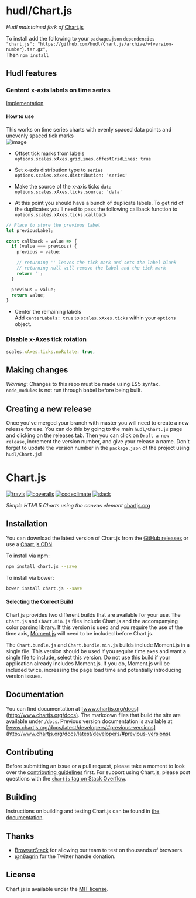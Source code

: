 # hudl/Chart.js
*Hudl maintained fork of* [Chart.js](http://www.chartjs.org)  

To install add the following to your `package.json` `dependencies`  
`"chart.js": "https://github.com/hudl/Chart.js/archive/v{version-number}.tar.gz",`  
Then `npm install`

## Hudl features
### Centerd x-axis labels on time series

[Implementation](https://github.com/hudl/Chart.js/pull/2)

#### How to use
This works on time series charts with evenly spaced data points and unevenly spaced tick marks  
![image](https://user-images.githubusercontent.com/8510089/36158893-0d37224c-10a3-11e8-94cb-247ce3766634.png)

* Offset tick marks from labels  
`options.scales.xAxes.gridLines.offestGridLines: true`

* Set x-axis distribution type to `series`  
`options.scales.xAxes.distribution: 'series'`

* Make the source of the x-axis ticks `data`  
`options.scales.xAxes.ticks.source: 'data'`

* At this point you should have a bunch of duplicate labels. To get rid of the duplicates you'll need to pass the following callback function to `options.scales.xAxes.ticks.callback`  
```javascript
// Place to store the previous label
let previousLabel;

const callback = value => {
  if (value === previous) {
    previous = value;

    // returning '' leaves the tick mark and sets the label blank
    // returning null will remove the label and the tick mark
    return '';
  }

  previous = value;
  return value;
}
```

* Center the remaining labels  
Add `centerLabels: true` to `scales.xAxes.ticks` within your `options` object.

### Disable x-Axes tick rotation

```javascript
scales.xAxes.ticks.noRotate: true,
```

## Making changes
*Warning*: Changes to this repo must be made using ES5 syntax. `node_modules` is not run through babel before being built.  

## Creating a new release
Once you've merged your branch with master you will need to create a new release for use. You can do this by going to the main `hudl/Chart.js` page and clicking on the releases tab. Then you can click on `Draft a new release`, increment the version number, and give your release a name. Don't forget to update the version number in the `package.json` of the project using `hudl/Chart.js`!

# Chart.js

[![travis](https://img.shields.io/travis/chartjs/Chart.js.svg?style=flat-square&maxAge=60)](https://travis-ci.org/chartjs/Chart.js) [![coveralls](https://img.shields.io/coveralls/chartjs/Chart.js.svg?style=flat-square&maxAge=600)](https://coveralls.io/github/chartjs/Chart.js?branch=master) [![codeclimate](https://img.shields.io/codeclimate/maintainability/chartjs/Chart.js.svg?style=flat-square&maxAge=600)](https://codeclimate.com/github/chartjs/Chart.js) [![slack](https://img.shields.io/badge/slack-chartjs-blue.svg?style=flat-square&maxAge=3600)](https://chartjs-slack.herokuapp.com/)

*Simple HTML5 Charts using the canvas element* [chartjs.org](http://www.chartjs.org)

## Installation

You can download the latest version of Chart.js from the [GitHub releases](https://github.com/chartjs/Chart.js/releases/latest) or use a [Chart.js CDN](https://cdnjs.com/libraries/Chart.js).

To install via npm:

```bash
npm install chart.js --save
```

To install via bower:
```bash
bower install chart.js --save
```

#### Selecting the Correct Build

Chart.js provides two different builds that are available for your use. The `Chart.js` and `Chart.min.js` files include Chart.js and the accompanying color parsing library. If this version is used and you require the use of the time axis, [Moment.js](http://momentjs.com/) will need to be included before Chart.js.

The `Chart.bundle.js` and `Chart.bundle.min.js` builds include Moment.js in a single file. This version should be used if you require time axes and want a single file to include, select this version. Do not use this build if your application already includes Moment.js. If you do, Moment.js will be included twice, increasing the page load time and potentially introducing version issues.

## Documentation

You can find documentation at [www.chartjs.org/docs](http://www.chartjs.org/docs). The markdown files that build the site are available under `/docs`. Previous version documentation is available at [www.chartjs.org/docs/latest/developers/#previous-versions](http://www.chartjs.org/docs/latest/developers/#previous-versions).

## Contributing

Before submitting an issue or a pull request, please take a moment to look over the [contributing guidelines](https://github.com/chartjs/Chart.js/blob/master/docs/developers/contributing.md) first. For support using Chart.js, please post questions with the [`chartjs` tag on Stack Overflow](http://stackoverflow.com/questions/tagged/chartjs).

## Building
Instructions on building and testing Chart.js can be found in [the documentation](https://github.com/chartjs/Chart.js/blob/master/docs/developers/contributing.md#building-and-testing).

## Thanks
- [BrowserStack](https://browserstack.com) for allowing our team to test on thousands of browsers.
- [@n8agrin](https://twitter.com/n8agrin) for the Twitter handle donation.

## License

Chart.js is available under the [MIT license](http://opensource.org/licenses/MIT).
